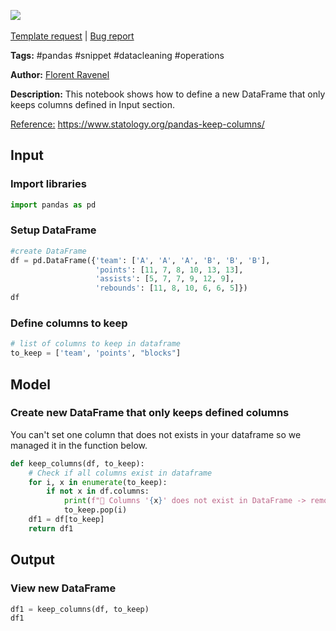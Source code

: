 <a href="https://app.naas.ai/user-redirect/naas/downloader?url=https://raw.githubusercontent.com/jupyter-naas/awesome-notebooks/master/Pandas/Pandas_Keep_Columns.ipynb" target="_parent"><img src="https://naasai-public.s3.eu-west-3.amazonaws.com/open_in_naas.svg"/></a><br><br><a href="https://github.com/jupyter-naas/awesome-notebooks/issues/new?assignees=&labels=&template=template-request.md&title=Tool+-+Action+of+the+notebook+">Template request</a> | <a href="https://github.com/jupyter-naas/awesome-notebooks/issues/new?assignees=&labels=bug&template=bug_report.md&title=Pandas+-+Keep+Columns:+Error+short+description">Bug report</a>

**Tags:** #pandas #snippet #datacleaning #operations

**Author:** [Florent Ravenel](https://www.linkedin.com/in/florent-ravenel/)

**Description:** This notebook shows how to define a new DataFrame that only keeps columns defined in Input section.

<u>Reference:</u> https://www.statology.org/pandas-keep-columns/

## Input

### Import libraries


```python
import pandas as pd
```

### Setup DataFrame


```python
#create DataFrame
df = pd.DataFrame({'team': ['A', 'A', 'A', 'B', 'B', 'B'],
                   'points': [11, 7, 8, 10, 13, 13],
                   'assists': [5, 7, 7, 9, 12, 9],
                   'rebounds': [11, 8, 10, 6, 6, 5]})
df
```

### Define columns to keep


```python
# list of columns to keep in dataframe
to_keep = ['team', 'points', "blocks"]
```

## Model

### Create new DataFrame that only keeps defined columns
You can't set one column that does not exists in your dataframe so we managed it in the function below.


```python
def keep_columns(df, to_keep):
    # Check if all columns exist in dataframe
    for i, x in enumerate(to_keep):
        if not x in df.columns:
            print(f"🚨 Columns '{x}' does not exist in DataFrame -> removed from your list!")
            to_keep.pop(i)
    df1 = df[to_keep]
    return df1
```

## Output

### View new DataFrame


```python
df1 = keep_columns(df, to_keep)
df1
```
